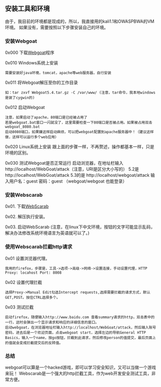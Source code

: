 ## 安装工具和环境
由于，我目前的环境都是现成的，所以，我直接用的kali1.1和OWASPBWA的VM环境。
如果没有，需要按照以下步骤安装自己的环境。

### 安装Webgoat
0x000 下载[Webgoat](https://www.owasp.org/index.php/Proyecto_WebGoat_OWASP)程序

0x010 Windows系统上安装

    需要安装好java环境，tomcat，apache等web服务器，自行安装

0x011 将Webgoat解压至你的工作目录

    如：tar zxvf Webgoat5.4.tar.gz -C /var/www/ (注意，tar命令，我本地windows是装了cygwin的)

0x012 启动Webgoat

    注意，如果启动了apache，80端口是已经被占用了
    若是webgoat.bat窗口一闪就没了，这里需要检查一下80端口是否被占用。如果被占用双击webgoat_8080.bat
    启动8080端口，如果嫌这样启动麻烦，可以把webgoat配置到apache服务器中！（建议这样做，这样可以运行多个web应用）

0x020 Linux系统上安装
    跟上面的步骤一样，不再赘述，操作都基本一样，只是环境的区别。

0x030 测试Webgoat是否正常运行
    启动浏览器，在地址栏输入http://localhost/WebGoat/attack（注意，URI是区分大小写的）
    5.2是 http://localhost/WebGoat/attack
    5.3的是 http://localhost/webgoat/attack 
    输入用户名：guest  密码：guest （webgoat/webgoat 也能登录）

### 安装Webscarab
0x01. 下载[WebScarab](https://www.owasp.org/index.php/WebScarab)

0x02. 解压执行安装。

0x03. 启动WebScarab (注意，在linux下中文环境，按钮的文字可能显示乱码，解决办法修改系统环境语言为英语就可以了。)

### 使用Webscarab拦截http请求
0x01 设置浏览器代理。

    我用的firefox，步骤是，工具->选项->高级->网络->设置连接，手动设置代理，HTTP Proxy: locahost Port: 8008

0x02 设置代理拦截

    选择Proxy->Manual Edit勾选Intercept requests,选择需要拦截的请求方式，默认GET,POST。按住CTRL选择多个。

0x03 测试拦截

    启动firefox，随便输入http://www.baidu.com 查看summary请求的http，双击表中的一行，这时会弹出一个显示请求和响应的详细信息的窗口。
    启动webgoat，在浏览器地址栏输入http://localhost/WebGoat/attack，然后输入账号密码，进去后是一个欢迎页面，点击webgoat start，选择左边的导航General HTTP Basics，输入一个name，按go按钮，拦截到此请求，然后修改person的值提交，最后页面上的值就会变成拦截提交后的反转值。

### 总结
webgoat可以算是一个hacked游戏，即可以学习安全知识，又可以当做一个游戏来玩！
Webscarab是一个强大的http拦截工具，作为web开发安全测试工具，非常方便。

